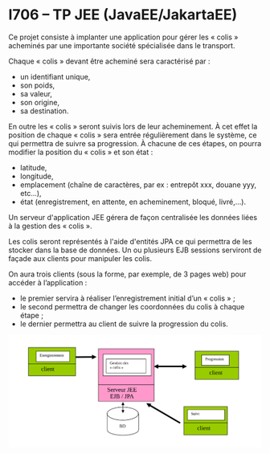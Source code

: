 # I706 – TP JEE (JavaEE/JakartaEE)

Ce projet consiste à implanter une application pour gérer les « colis » acheminés par une importante société spécialisée dans le transport.

Chaque « colis » devant être acheminé sera caractérisé par : 

* un identifiant unique,
* son poids,
* sa valeur,
* son origine,
* sa destination.

En outre les « colis » seront suivis lors de leur acheminement. À cet effet la position de chaque « colis » sera entrée régulièrement dans le système, ce qui permettra de suivre sa progression. À chacune de ces étapes, on pourra modifier la position du « colis » et son état :

* latitude, 
* longitude,
* emplacement (chaîne de caractères, par ex : entrepôt xxx, douane yyy,  etc...),
* état (enregistrement, en attente, en acheminement, bloqué, livré,...).

Un serveur d'application JEE gérera de façon centralisée les données liées à la gestion des « colis ». 

Les colis seront représentés à l'aide d'entités JPA ce qui permettra de les stocker dans la base de données. Un ou plusieurs EJB sessions serviront de façade aux clients pour manipuler les colis.

On aura trois clients (sous la forme, par exemple, de 3 pages web) pour accéder à l’application : 

* le premier servira à réaliser l’enregistrement initial d’un « colis » ;
* le second permettra de changer les coordonnées  du colis à chaque étape ;
* le dernier permettra au client de suivre la progression du colis.

![illustration](./illustration.svg)
